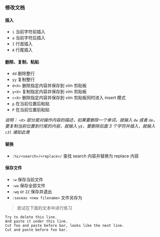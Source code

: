 ### 修改文档

#### 插入
- ```i``` 当前字符前插入
- ```a``` 当前字符后插入
- ```I``` 行首插入
- ```A``` 行尾插入

#### 删除、复制、粘贴
- ```dd``` 删除整行
- ```yy``` 复制整行
- ```d<X>``` 删除指定内容并保存到 vim 剪贴板
- ```y<X>``` 复制指定内容并保存到 vim 剪贴板
- ```c<X>``` 删除指定内容并保存到 vim 剪贴板同时进入 insert 模式
- ```p``` 在当前位置后粘贴
- ```P``` 在当前位置前粘贴

_说明： ```<X>``` 部分是对操作内容的描述，如果要删除一个单词，就输入 ```dw``` 或者 ```de```，要复制当前位置到行尾的内容，就输入 ```y$```，要删除后面 3 个字符并插入，就输入 ```c3l``` 诸如此类_

#### 替换
- ```:%s/<search>/<replace>/``` 查找 search 内容并替换为 replace 内容

#### 保存文件
- ```:w``` 保存当前文件
- ```:wa``` 保存全部文件
- ```:wq``` or ```ZZ``` 保存并退出
- ```:saveas <new filename>``` 文件另存为

> 尝试在下面的文本中进行练习

```
Try to delete this line.
And paste it under this line.
Cut foo and paste before bar, looks like the next line.
Cut and paste before foo bar.

```
